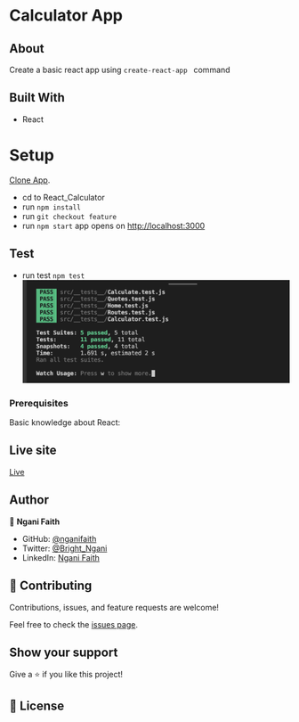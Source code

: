 # Calculator App

[](https://img.shields.io/badge/Microverse-blueviolet)

## About

Create a basic react app using `create-react-app ` command

## Built With

- React

# Setup

[Clone App](https://github.com/nganifaith/React_Calculator).

- cd to React_Calculator
- run `npm install`
- run `git checkout feature`
- run `npm start` app opens on [http://localhost:3000](http://localhost:3000)

## Test

- run test `npm test`
  ![test](./test.png)

### Prerequisites

Basic knowledge about React:

## Live site

[Live](https://boiling-anchorage-63054.herokuapp.com/)

## Author

👤 **Ngani Faith**

- GitHub: [@nganifaith](https://github.com/nganifaith)
- Twitter: [@Bright_Ngani](https://twitter.com/bright_ngani)
- LinkedIn: [Ngani Faith](https://www.linkedin.com/in/ngani-faith/)

## 🤝 Contributing

Contributions, issues, and feature requests are welcome!

Feel free to check the [issues page](https://github.com/nganifaith/JS_ToDOList/issues).

## Show your support

Give a ⭐️ if you like this project!

## 📝 License
